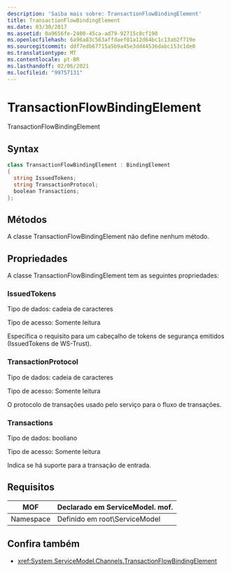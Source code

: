 ```yaml
---
description: 'Saiba mais sobre: TransactionFlowBindingElement'
title: TransactionFlowBindingElement
ms.date: 03/30/2017
ms.assetid: 0a9656fe-2400-45ca-ad79-92715c8cf190
ms.openlocfilehash: 6a96a83c563affdaef01a12d64bc1c13ab2f719e
ms.sourcegitcommit: ddf7edb67715a5b9a45e3dd44536dabc153c1de0
ms.translationtype: MT
ms.contentlocale: pt-BR
ms.lasthandoff: 02/06/2021
ms.locfileid: "99757131"
---
```

# <a name="transactionflowbindingelement"></a>TransactionFlowBindingElement

TransactionFlowBindingElement  
  
## <a name="syntax"></a>Syntax  
  
```csharp
class TransactionFlowBindingElement : BindingElement  
{  
  string IssuedTokens;  
  string TransactionProtocol;  
  boolean Transactions;  
};  
```  
  
## <a name="methods"></a>Métodos  

 A classe TransactionFlowBindingElement não define nenhum método.  
  
## <a name="properties"></a>Propriedades  

 A classe TransactionFlowBindingElement tem as seguintes propriedades:  
  
### <a name="issuedtokens"></a>IssuedTokens  

 Tipo de dados: cadeia de caracteres  
  
 Tipo de acesso: Somente leitura  
  
 Especifica o requisito para um cabeçalho de tokens de segurança emitidos (IssuedTokens de WS-Trust).  
  
### <a name="transactionprotocol"></a>TransactionProtocol  

 Tipo de dados: cadeia de caracteres  
  
 Tipo de acesso: Somente leitura  
  
 O protocolo de transações usado pelo serviço para o fluxo de transações.  
  
### <a name="transactions"></a>Transactions  

 Tipo de dados: booliano  
  
 Tipo de acesso: Somente leitura  
  
 Indica se há suporte para a transação de entrada.  
  
## <a name="requirements"></a>Requisitos  
  
|MOF|Declarado em ServiceModel. mof.|  
|---------|-----------------------------------|  
|Namespace|Definido em root\ServiceModel|  
  
## <a name="see-also"></a>Confira também

- <xref:System.ServiceModel.Channels.TransactionFlowBindingElement>
